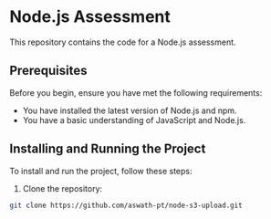 # Node.js Assessment

This repository contains the code for a Node.js assessment.

## Prerequisites

Before you begin, ensure you have met the following requirements:

* You have installed the latest version of Node.js and npm.
* You have a basic understanding of JavaScript and Node.js.

## Installing and Running the Project

To install and run the project, follow these steps:

1. Clone the repository:

```bash
git clone https://github.com/aswath-pt/node-s3-upload.git
